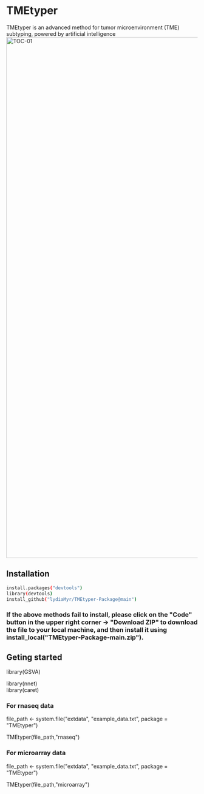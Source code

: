 # TMEtyper
TMEtyper is an advanced method for tumor microenvironment (TME) subtyping, powered by artificial intelligence
<img width="1164" height="1372" alt="TOC-01" src="https://github.com/user-attachments/assets/11e49b1e-fdb2-4094-af0c-4738ecec438e" />


## Installation
``` bash
install.packages("devtools")
library(devtools)
install_github("lydiaMyr/TMEtyper-Package@main")
```
### If the above methods fail to install, please click on the "Code" button in the upper right corner → "Download ZIP" to download the file to your local machine, and then install it using install_local("TMEtyper-Package-main.zip").

## Geting started
library(GSVA)

library(nnet)  
library(caret)   

### For rnaseq data
file_path <- system.file("extdata", "example_data.txt", package = "TMEtyper")

TMEtyper(file_path,"rnaseq")
### For microarray data
file_path <- system.file("extdata", "example_data.txt", package = "TMEtyper")

TMEtyper(file_path,"microarray")
